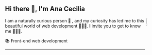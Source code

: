 ## Hi there 👋, I'm Ana Cecilia 

<img align="right" alt="img" src="https://media.giphy.com/media/5Lmn42BCOy99RaGRP7/giphy.gif" width="8%" height="auto" />

I am a naturally curious person 🔎 , and my curiosity has led me to this beautiful world of web development 👩🏻‍💻. I invite you to get to know me 🙋🏻‍♀️.

📚 Front-end web development

---

  

     
